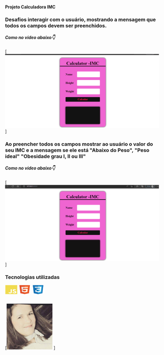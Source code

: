 #### Projeto Calculadora IMC

### Desafios interagir com o usuário, mostrando a mensagem que todos os campos devem ser preenchidos. 
##### Como no video abaixo👇

[<img src="img/tela-primeira-mensagem.gif">]


### Ao preencher todos os campos mostrar ao usuário o valor do seu IMC e a mensagem se ele está  "Abaixo do Peso", "Peso ideal"  "Obesidade grau I, II ou III"
##### Como no video abaixo👇

[<img src="img/tela-menu-calculadora-imc.gif">]


### Tecnologias utilizadas

 <img align="center" alt="Js" height="30" width="40" src="https://raw.githubusercontent.com/devicons/devicon/master/icons/javascript/javascript-plain.svg">

  <img align="center" alt="HTML" height="30" width="40" src="https://raw.githubusercontent.com/devicons/devicon/master/icons/html5/html5-original.svg">
  <img align="center" alt="CSS" height="30" width="40" src="https://raw.githubusercontent.com/devicons/devicon/master/icons/css3/css3-original.svg">
  <br>
  <br>

[<img  height="150" width="150" src="img/marcia.jpeg"> ]
